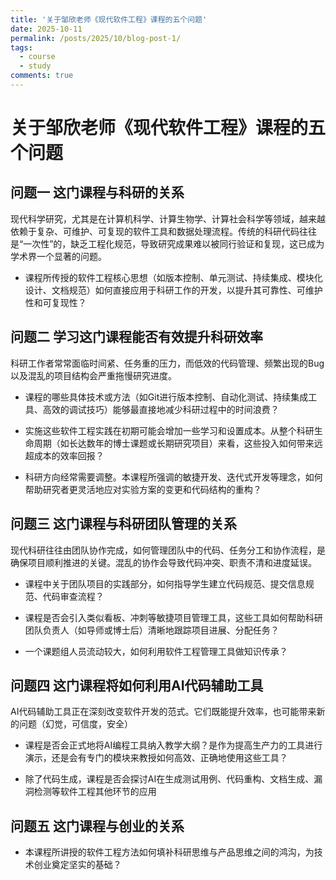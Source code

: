 ```yaml
---
title: '关于邹欣老师《现代软件工程》课程的五个问题'
date: 2025-10-11
permalink: /posts/2025/10/blog-post-1/
tags:
  - course
  - study
comments: true
---
```


# 关于邹欣老师《现代软件工程》课程的五个问题
## 问题一 这门课程与科研的关系

现代科学研究，尤其是在计算机科学、计算生物学、计算社会科学等领域，越来越依赖于复杂、可维护、可复现的软件工具和数据处理流程。传统的科研代码往往是“一次性”的，缺乏工程化规范，导致研究成果难以被同行验证和复现，这已成为学术界一个显著的问题。

* 课程所传授的软件工程核心思想（如版本控制、单元测试、持续集成、模块化设计、文档规范）如何直接应用于科研工作的开发，以提升其可靠性、可维护性和可复现性？

## 问题二 学习这门课程能否有效提升科研效率

科研工作者常常面临时间紧、任务重的压力，而低效的代码管理、频繁出现的Bug以及混乱的项目结构会严重拖慢研究进度。

* 课程的哪些具体技术或方法（如Git进行版本控制、自动化测试、持续集成工具、高效的调试技巧）能够最直接地减少科研过程中的时间浪费？

* 实施这些软件工程实践在初期可能会增加一些学习和设置成本。从整个科研生命周期（如长达数年的博士课题或长期研究项目）来看，这些投入如何带来远超成本的效率回报？

* 科研方向经常需要调整。本课程所强调的敏捷开发、迭代式开发等理念，如何帮助研究者更灵活地应对实验方案的变更和代码结构的重构？

## 问题三 这门课程与科研团队管理的关系

现代科研往往由团队协作完成，如何管理团队中的代码、任务分工和协作流程，是确保项目顺利推进的关键。混乱的协作会导致代码冲突、职责不清和进度延误。

* 课程中关于团队项目的实践部分，如何指导学生建立代码规范、提交信息规范、代码审查流程？

* 课程是否会引入类似看板、冲刺等敏捷项目管理工具，这些工具如何帮助科研团队负责人（如导师或博士后）清晰地跟踪项目进展、分配任务？

* 一个课题组人员流动较大，如何利用软件工程管理工具做知识传承？

## 问题四 这门课程将如何利用AI代码辅助工具

AI代码辅助工具正在深刻改变软件开发的范式。它们既能提升效率，也可能带来新的问题（幻觉，可信度，安全）

* 课程是否会正式地将AI编程工具纳入教学大纲？是作为提高生产力的工具进行演示，还是会有专门的模块来教授如何高效、正确地使用这些工具？

* 除了代码生成，课程是否会探讨AI在生成测试用例、代码重构、文档生成、漏洞检测等软件工程其他环节的应用

## 问题五 这门课程与创业的关系

* 本课程所讲授的软件工程方法如何填补科研思维与产品思维之间的鸿沟，为技术创业奠定坚实的基础？
